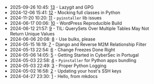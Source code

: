 * 2025-09-26 10:45: [13](13/index.md) - Lazygit and GPG
* 2024-12-06 15:41: [12](12/index.md) - Mocking full classes in Python
* 2024-11-20 10:20: [11](11/index.md) - `pyinstaller` lib issues
* 2024-06-17 00:06: [10](10/index.md) - WordPress Reproducible Build
* 2024-06-12 21:57: [9](9/index.md) - TIL: QuerySets Over Multiple Tables May Not Return Unique Values
* 2024-06-06 20:08: [8](8/index.md) - Use bulks, please
* 2024-05-15 16:19: [7](7/index.md) - Django and Reverse M2M Relationship Filter
* 2024-05-13 22:54: [6](6/index.md) - Change Freezes Done Right
* 2024-05-06 14:05: [5](5/index.md) - Getting Started in CyberSec in Portugal
* 2024-05-03 22:58: [4](4/index.md) - `Pyinstaller` for Python apps bundling
* 2024-05-03 22:49: [3](3/index.md) - Proper Python Logging
* 2024-05-02 16:58: [2](2/index.md) - Updating your host's SSH keys
* 2024-04-27 23:30: [1](1/index.md) - Hello, from mkdocs
